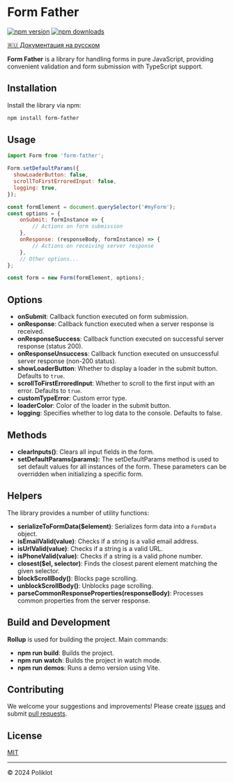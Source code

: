 # Form Father

[![npm version](https://img.shields.io/npm/v/form-father)](https://www.npmjs.com/package/form-father)
[![npm downloads](https://img.shields.io/npm/dm/form-father)](https://www.npmjs.com/package/form-father)

[🇷🇺 Документация на русском](https://github.com/Poliklot/form-father/blob/master/README.md)

**Form Father** is a library for handling forms in pure JavaScript, providing convenient validation and form submission
with TypeScript support.

## Installation

Install the library via npm:

```bash
npm install form-father
```

## Usage

```javascript
import Form from 'form-father';

Form.setDefaultParams({
  showLoaderButton: false,
  scrollToFirstErroredInput: false,
  logging: true,
});

const formElement = document.querySelector('#myForm');
const options = {
	onSubmit: formInstance => {
		// Actions on form submission
	},
	onResponse: (responseBody, formInstance) => {
		// Actions on receiving server response
	},
	// Other options...
};

const form = new Form(formElement, options);
```

## Options

- **onSubmit**: Callback function executed on form submission.
- **onResponse**: Callback function executed when a server response is received.
- **onResponseSuccess**: Callback function executed on successful server response (status 200).
- **onResponseUnsuccess**: Callback function executed on unsuccessful server response (non-200 status).
- **showLoaderButton**: Whether to display a loader in the submit button. Defaults to `true`.
- **scrollToFirstErroredInput**: Whether to scroll to the first input with an error. Defaults to `true`.
- **customTypeError**: Custom error type.
- **loaderColor**: Color of the loader in the submit button.
- **logging**: Specifies whether to log data to the console. Defaults to false.

## Methods

- **clearInputs()**: Clears all input fields in the form.
- **setDefaultParams(params):** The setDefaultParams method is used to set default values for all instances of the form. These parameters can be overridden when initializing a specific form.

## Helpers

The library provides a number of utility functions:

- **serializeToFormData($element)**: Serializes form data into a `FormData` object.
- **isEmailValid(value)**: Checks if a string is a valid email address.
- **isUrlValid(value)**: Checks if a string is a valid URL.
- **isPhoneValid(value)**: Checks if a string is a valid phone number.
- **closest($el, selector)**: Finds the closest parent element matching the given selector.
- **blockScrollBody()**: Blocks page scrolling.
- **unblockScrollBody()**: Unblocks page scrolling.
- **parseCommonResponseProperties(responseBody)**: Processes common properties from the server response.

## Build and Development

**Rollup** is used for building the project. Main commands:

- **npm run build**: Builds the project.
- **npm run watch**: Builds the project in watch mode.
- **npm run demos**: Runs a demo version using Vite.

## Contributing

We welcome your suggestions and improvements! Please create [issues](https://github.com/poliklot/form-father/issues) and
submit [pull requests](https://github.com/poliklot/form-father/pulls).

## License

[MIT](LICENSE)

---

© 2024 Poliklot
